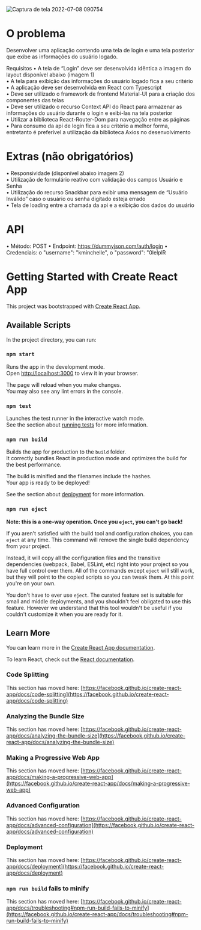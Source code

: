 

![Captura de tela 2022-07-08 090754](https://user-images.githubusercontent.com/37938486/177989116-ef40615f-1a75-445c-913b-aa14191f0a28.png)
# O problema<br />
Desenvolver uma aplicação contendo uma tela de login e uma tela posterior que exibe as informações do usuário
logado.<br />

Requisitos
• A tela de “Login” deve ser desenvolvida idêntica a imagem do layout disponível abaixo (imagem 1)<br />
• A tela para exibição das informações do usuário logado fica a seu critério<br />
• A aplicação deve ser desenvolvida em React com Typescript<br />
• Deve ser utilizado o framework de frontend Material-UI para a criação dos componentes das telas<br />
• Deve ser utilizado o recurso Context API do React para armazenar as informações do usuário durante o login
e exibi-las na tela posterior<br />
• Utilizar a biblioteca React-Router-Dom para navegação entre as páginas<br />
• Para consumo da api de login fica a seu critério a melhor forma, entretanto é preferível a utilização da
biblioteca Axios no desenvolvimento<br />
# Extras (não obrigatórios)
• Responsividade (disponível abaixo imagem 2)<br />
• Utilização de formulário reativo com validação dos campos Usuário e Senha<br />
• Utilização do recurso Snackbar para exibir uma mensagem de “Usuário Inválido” caso o usuário ou senha
digitado esteja errado<br />
• Tela de loading entre a chamada da api e a exibição dos dados do usuário<br />

# API
• Método: POST
• Endpoint: https://dummyjson.com/auth/login
• Credenciais:
o "username": "kminchelle",
o "password": "0lelplR
# Getting Started with Create React App

This project was bootstrapped with [Create React App](https://github.com/facebook/create-react-app).

## Available Scripts

In the project directory, you can run:

### `npm start`

Runs the app in the development mode.\
Open [http://localhost:3000](http://localhost:3000) to view it in your browser.

The page will reload when you make changes.\
You may also see any lint errors in the console.

### `npm test`

Launches the test runner in the interactive watch mode.\
See the section about [running tests](https://facebook.github.io/create-react-app/docs/running-tests) for more information.

### `npm run build`

Builds the app for production to the `build` folder.\
It correctly bundles React in production mode and optimizes the build for the best performance.

The build is minified and the filenames include the hashes.\
Your app is ready to be deployed!

See the section about [deployment](https://facebook.github.io/create-react-app/docs/deployment) for more information.

### `npm run eject`

**Note: this is a one-way operation. Once you `eject`, you can't go back!**

If you aren't satisfied with the build tool and configuration choices, you can `eject` at any time. This command will remove the single build dependency from your project.

Instead, it will copy all the configuration files and the transitive dependencies (webpack, Babel, ESLint, etc) right into your project so you have full control over them. All of the commands except `eject` will still work, but they will point to the copied scripts so you can tweak them. At this point you're on your own.

You don't have to ever use `eject`. The curated feature set is suitable for small and middle deployments, and you shouldn't feel obligated to use this feature. However we understand that this tool wouldn't be useful if you couldn't customize it when you are ready for it.

## Learn More

You can learn more in the [Create React App documentation](https://facebook.github.io/create-react-app/docs/getting-started).

To learn React, check out the [React documentation](https://reactjs.org/).

### Code Splitting

This section has moved here: [https://facebook.github.io/create-react-app/docs/code-splitting](https://facebook.github.io/create-react-app/docs/code-splitting)

### Analyzing the Bundle Size

This section has moved here: [https://facebook.github.io/create-react-app/docs/analyzing-the-bundle-size](https://facebook.github.io/create-react-app/docs/analyzing-the-bundle-size)

### Making a Progressive Web App

This section has moved here: [https://facebook.github.io/create-react-app/docs/making-a-progressive-web-app](https://facebook.github.io/create-react-app/docs/making-a-progressive-web-app)

### Advanced Configuration

This section has moved here: [https://facebook.github.io/create-react-app/docs/advanced-configuration](https://facebook.github.io/create-react-app/docs/advanced-configuration)

### Deployment

This section has moved here: [https://facebook.github.io/create-react-app/docs/deployment](https://facebook.github.io/create-react-app/docs/deployment)

### `npm run build` fails to minify

This section has moved here: [https://facebook.github.io/create-react-app/docs/troubleshooting#npm-run-build-fails-to-minify](https://facebook.github.io/create-react-app/docs/troubleshooting#npm-run-build-fails-to-minify)

